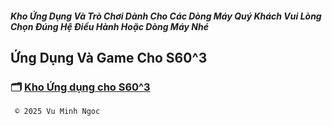 ##### Kho Ứng Dụng Và Trò Chơi Dành Cho Các Dòng Máy Quý Khách Vui Lòng Chọn Đúng Hệ Điều Hành Hoặc Dòng Máy Nhé 

## Ứng Dụng Và Game Cho S60^3
### 🗂️ [Kho Ứng dụng cho S60^3](https://mega.nz/folder/wnQkiSKD#vnJZyBYYbpJtfLMr2U69KQ/folder/gv4SFSxR)



     ©️ 2025 Vu Minh Ngoc
